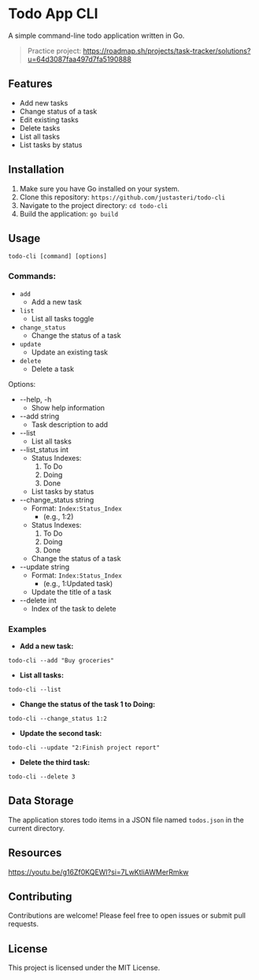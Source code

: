 # Todo App CLI

A simple command-line todo application written in Go.

> Practice project: https://roadmap.sh/projects/task-tracker/solutions?u=64d3087faa497d7fa5190888

## Features

- Add new tasks
- Change status of a task
- Edit existing tasks
- Delete tasks
- List all tasks
- List tasks by status

## Installation

1. Make sure you have Go installed on your system.
2. Clone this repository: `https://github.com/justasteri/todo-cli`
3. Navigate to the project directory: `cd todo-cli`
4. Build the application: `go build`

## Usage

`todo-cli [command] [options]`

### Commands:

- `add` 
    - Add a new task 
- `list` 
    - List all tasks toggle 
- `change_status` 
    - Change the status of a task
- `update` 
    - Update an existing task 
- `delete` 
    - Delete a task

Options:

* --help, -h 
    - Show help information
* --add string
    - Task description to add
* --list 
    - List all tasks
* --list_status int
    - Status Indexes:
        1. To Do
        2. Doing
        3. Done
    - List tasks by status
* --change_status string
    - Format: `Index:Status_Index`
        - (e.g., 1:2) 
    - Status Indexes:
        1. To Do
        2. Doing
        3. Done
    - Change the status of a task
* --update string 
    - Format: `Index:Status_Index`
        - (e.g., 1:Updated task) 
    - Update the title of a task 
* --delete int 
    - Index of the task to delete 

### Examples

- **Add a new task:**

`todo-cli --add "Buy groceries"`

- **List all tasks:**

`todo-cli --list`

- **Change the status of the task 1 to Doing:**

`todo-cli --change_status 1:2`

- **Update the second task:**

`todo-cli --update "2:Finish project report"`

- **Delete the third task:**

`todo-cli --delete 3`

## Data Storage

The application stores todo items in a JSON file named `todos.json` in the current directory.

## Resources
https://youtu.be/g16Zf0KQEWI?si=7LwKtliAWMerRmkw

## Contributing

Contributions are welcome! Please feel free to open issues or submit pull requests.


## License

This project is licensed under the MIT License. 
